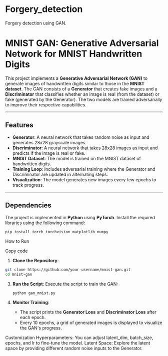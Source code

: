 # Forgery_detection
Forgery detection using GAN.
# MNIST GAN: Generative Adversarial Network for MNIST Handwritten Digits

This project implements a **Generative Adversarial Network (GAN)** to generate images of handwritten digits similar to those in the **MNIST dataset**. The GAN consists of a **Generator** that creates fake images and a **Discriminator** that classifies whether an image is real (from the dataset) or fake (generated by the Generator). The two models are trained adversarially to improve their respective capabilities.

---

## Features

- **Generator**: A neural network that takes random noise as input and generates 28x28 grayscale images.
- **Discriminator**: A neural network that takes 28x28 images as input and predicts if the image is real or fake.
- **MNIST Dataset**: The model is trained on the MNIST dataset of handwritten digits.
- **Training Loop**: Includes adversarial training where the Generator and Discriminator are updated in alternating steps.
- **Visualization**: The model generates new images every few epochs to track progress.

---

## Dependencies

The project is implemented in **Python** using **PyTorch**. Install the required libraries using the following command:

```bash
pip install torch torchvision matplotlib numpy
```


How to Run

Copy code
1. **Clone the Repository**:
``` bash
git clone https://github.com/your-username/mnist-gan.git
cd mnist-gan
```

3. **Run the Script**:
   Execute the script to train the GAN:
   ```
   python gan_mnist.py
   ```

5. **Monitor Training**:
   - The script prints the **Generator Loss** and **Discriminator Loss** after each epoch.
   - Every 10 epochs, a grid of generated images is displayed to visualize the GAN's progress.


Customization
Hyperparameters:
You can adjust latent_dim, batch_size, epochs, and lr to fine-tune the model.
Latent Space:
Explore the latent space by providing different random noise inputs to the Generator.



